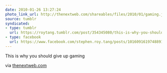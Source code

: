 ```yaml
---
date: 2010-01-26 13:27:24
photo_link_url: http://thenextweb.com/shareables/files/2010/01/gaming.jpg
source: tumblr
syndicated:
- type: tumblr
  url: https://roytang.tumblr.com/post/354345080/this-is-why-you-should-give-up-gaming-via
- type: facebook
  url: https://www.facebook.com/stephen.roy.tang/posts/10160916197488912
---
```


<p>This is why you should give up gaming</p>
<p>via <a href="http://thenextweb.com/shareables/2010/01/26/give-gaming/">thenextweb.com</a></p>